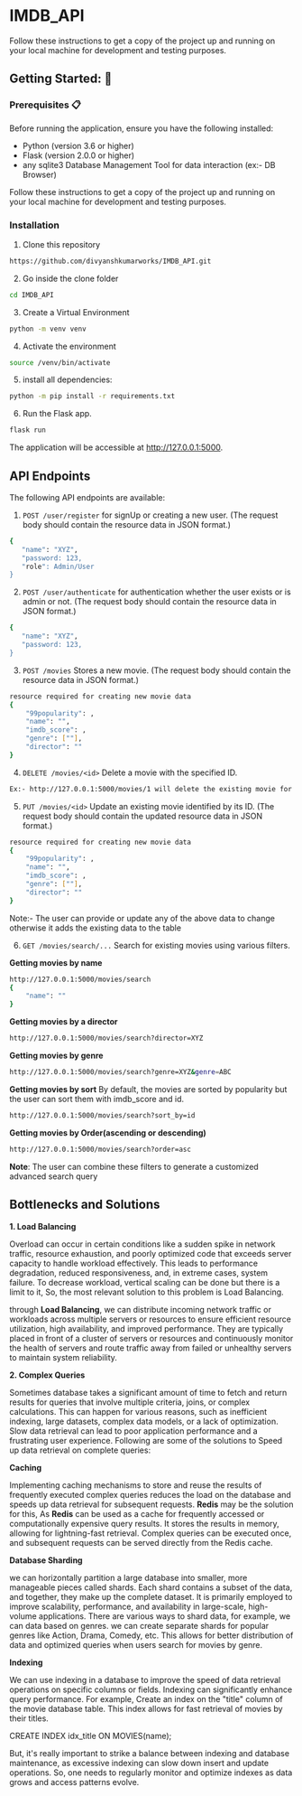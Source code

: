 # IMDB_API

Follow these instructions to get a copy of the project up and running on your local machine for development and testing purposes.

## Getting Started: 🚀

### Prerequisites 📋
Before running the application, ensure you have the following installed:

- Python (version 3.6 or higher)
- Flask (version 2.0.0 or higher)
- any sqlite3 Database Management Tool for data interaction (ex:- DB Browser) 

Follow these instructions to get a copy of the project up and running on your local machine for development and testing purposes.

### Installation
1. Clone this repository
 ```bash
 https://github.com/divyanshkumarworks/IMDB_API.git
 ```
2. Go inside the clone folder
 ```bash
 cd IMDB_API
```
3. Create a Virtual Environment
 ```bash
 python -m venv venv
 ```
4. Activate the environment
 ```bash
 source /venv/bin/activate
 ``` 
5. install all dependencies:
```bash
python -m pip install -r requirements.txt
```

6. Run the Flask app.
```bash
flask run
```
The application will be accessible at http://127.0.0.1:5000.

## API Endpoints

The following API endpoints are available:

1. `POST /user/register` for signUp or creating a new user. (The request body should contain the resource data in JSON format.)
```bash
{
   "name": "XYZ",
   "password: 123,
   "role": Admin/User
}
```
2. `POST /user/authenticate` for authentication whether the user exists or is admin or not. (The request body should contain the resource data in JSON format.)
```bash
{
   "name": "XYZ",
   "password: 123,
}
```
3. `POST /movies` Stores a new movie. (The request body should contain the resource data in JSON format.)
```bash
resource required for creating new movie data
{
    "99popularity": ,
    "name": "",
    "imdb_score": ,
    "genre": [""],
    "director": ""
}
```
4. `DELETE /movies/<id>` Delete a movie with the specified ID.
```bash
Ex:- http://127.0.0.1:5000/movies/1 will delete the existing movie for the table with ID 1.
```
5. `PUT /movies/<id>` Update an existing movie identified by its ID. (The request body should contain the updated resource data in JSON format.)
```bash
resource required for creating new movie data
{
    "99popularity": ,
    "name": "",
    "imdb_score": ,
    "genre": [""],
    "director": ""
}
```
Note:- The user can provide or update any of the above data to change otherwise it adds the existing data to the table

6. `GET /movies/search/...` Search for existing movies using various filters.

**Getting movies by name**
```bash
http://127.0.0.1:5000/movies/search
{
    "name": ""
}
```

**Getting movies by a director**
```bash
http://127.0.0.1:5000/movies/search?director=XYZ
```

**Getting movies by genre**
```bash
http://127.0.0.1:5000/movies/search?genre=XYZ&genre=ABC
```

**Getting movies by sort**
By default, the movies are sorted by popularity but the user can sort them with imdb_score and id.
```bash
http://127.0.0.1:5000/movies/search?sort_by=id
```

**Getting movies by Order(ascending or descending)**
```bash
http://127.0.0.1:5000/movies/search?order=asc
```
**Note**: The user can combine these filters to generate a customized advanced search query

## Bottlenecks and Solutions
**1. Load Balancing**

Overload can occur in certain conditions like a sudden spike in network traffic, resource exhaustion, and poorly optimized code that exceeds server capacity to handle workload effectively. This leads to performance degradation, reduced responsiveness, and, in extreme cases, system failure. To decrease workload, vertical scaling can be done but there is a limit to it, So, the most relevant solution to this problem is Load Balancing.

through **Load Balancing**, we can distribute incoming network traffic or workloads across multiple servers or resources to ensure efficient resource utilization, high availability, and improved performance. They are typically placed in front of a cluster of servers or resources and continuously monitor the health of servers and route traffic away from failed or unhealthy servers to maintain system reliability.

**2. Complex Queries**

Sometimes database takes a significant amount of time to fetch and return results for queries that involve multiple criteria, joins, or complex calculations. This can happen for various reasons, such as inefficient indexing, large datasets, complex data models, or a lack of optimization. Slow data retrieval can lead to poor application performance and a frustrating user experience. Following are some of the solutions to Speed up data retrieval on complete queries:

**Caching**

Implementing caching mechanisms to store and reuse the results of frequently executed complex queries reduces the load on the database and speeds up data retrieval for subsequent requests. **Redis** may be the solution for this, As **Redis** can be used as a cache for frequently accessed or computationally expensive query results. It stores the results in memory, allowing for lightning-fast retrieval. Complex queries can be executed once, and subsequent requests can be served directly from the Redis cache.

**Database Sharding**

we can horizontally partition a large database into smaller, more manageable pieces called shards. Each shard contains a subset of the data, and together, they make up the complete dataset. It is primarily employed to improve scalability, performance, and availability in large-scale, high-volume applications. There are various ways to shard data, for example, we can data based on genres. we can create separate shards for popular genres like Action, Drama, Comedy, etc. This allows for better distribution of data and optimized queries when users search for movies by genre.

**Indexing**

We can use indexing in a database to improve the speed of data retrieval operations on specific columns or fields. Indexing can significantly enhance query performance. For example, Create an index on the "title" column of the movie database table. This index allows for fast retrieval of movies by their titles.

CREATE INDEX idx_title ON MOVIES(name);

But, it's really important to strike a balance between indexing and database maintenance, as excessive indexing can slow down insert and update operations. So, one needs to regularly monitor and optimize indexes as data grows and access patterns evolve.

